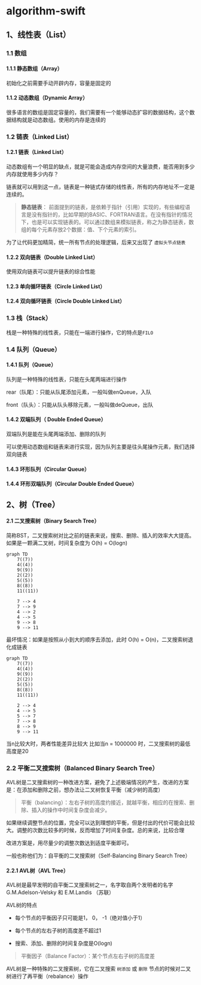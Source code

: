 # algorithm-swift



## 1、线性表（List）


### 1.1 数组

#### 1.1.1 静态数组（Array）

初始化之前需要手动开辟内存，容量是固定的

#### 1.1.2 动态数组（Dynamic Array）

很多语言的数组是固定容量的，我们需要有一个能够动态扩容的数据结构，这个数据结构就是动态数组。使用的内存是连续的

### 1.2 链表（Linked List）

#### 1.2.1 链表（Linked List）

动态数组有一个明显的缺点，就是可能会造成内存空间的大量浪费，能否用到多少内存就使用多少内存？

链表就可以用到这一点，链表是一种链式存储的线性表，所有的内存地址不一定是连续的。

> **静态链表**： 前面提到的链表，是依赖于指针（引用）实现的，有些编程语言是没有指针的，比如早期的BASIC、FORTRAN语言。在没有指针的情况下，也是可以实现链表的。可以通过数组来模拟链表，称之为静态链表，数组的每个元素存放2个数据：值、下个元素的索引。

为了让代码更加精简，统一所有节点的处理逻辑，后来又出现了 `虚拟头节点链表`

#### 1.2.2 双向链表（Double Linked List）

使用双向链表可以提升链表的综合性能


#### 1.2.3 单向循环链表（Circle Linked List）



#### 1.2.4 双向循环链表（Circle Double Linked List）


### 1.3 栈（Stack）

栈是一种特殊的线性表，只能在一端进行操作，它的特点是`FILO`

### 1.4 队列（Queue）

#### 1.4.1 队列（Queue）

 队列是一种特殊的线性表，只能在头尾两端进行操作

 rear（队尾）：只能从队尾添加元素，一般叫做enQueue，入队

 front（队头）：只能从队头移除元素，一般叫做deQueue，出队

#### 1.4.2 双端队列（ Double Ended Queue）

双端队列是能在头尾两端添加、删除的队列

可以使用动态数组和链表来进行实现，因为队列主要是往头尾操作元素，我们选择双向链表

#### 1.4.3 环形队列（Circular Queue）

#### 1.4.4 环形双端队列（Circular Double Ended Queue）


## 2、树（Tree）

#### 2.1 二叉搜索树（Binary Search Tree）

简称BST，二叉搜索树对比之前的链表来说，搜索、删除、插入的效率大大提高。如果是一颗满二叉树，时间复杂度为 O(h) = O(logn)

```mermaid
graph TD
    7((7))
    4((4))
    9((9))
    2((2))
    5((5))
    8((8))
    11((11))
    
    7 --> 4
    7 --> 9
    4 --> 2
    4 --> 5
    9 --> 8
    9 --> 11
```

最坏情况：如果是按照从小到大的顺序去添加，此时 O(h) = O(n)，二叉搜索树退化成链表
```mermaid
graph TD
    7((7))
    4((4))
    9((9))
    2((2))
    5((5))
    8((8))
    11((11))
    
    2 --> 4
    4 --> 5
    5 --> 7
    7 --> 8
    8 --> 9
    9 --> 11
```

当n比较大时，两者性能差异比较大
比如当n = 1000000 时，二叉搜索树的最低高度是20



### 2.2 平衡二叉搜索树（Balanced Binary Search Tree）

AVL树是二叉搜索树的一种改进方案，避免了上述极端情况的产生，改进的方案是：在添加和删除之前，想办法让二叉树恢复平衡（减少树的高度）

> 平衡（balancing）：左右子树的高度约接近，就越平衡，相应的在搜索、删除、插入的操作中时间复杂度会减少。

如果继续调整节点的位置，完全可以达到理想的平衡，但是付出的代价可能会比较大。调整的次数比较多的时候，反而增加了时间复杂度。总的来说，比较合理

改进方案是，用尽量少的调整次数达到适度平衡即可。

一般也称他们为：自平衡的二叉搜索树（Self-Balancing Binary Search Tree）

#### 2.2.1 AVL树（AVL Tree）

AVL树是最早发明的自平衡二叉搜索树之一，名字取自两个发明者的名字G.M.Adelson-Velsky 和 E.M.Landis （苏联）

AVL树的特点

- 每个节点的平衡因子只可能是1， 0， -1（绝对值小于1）

- 每个节点的左右子树的高度差不超过1

- 搜索、添加、删除的时间复杂度是O(logn)

> 平衡因子（Balance Factor）：某个节点左右子树的高度差

AVL树是一种特殊的二叉搜索树，它在二叉搜索 `树添加` 或 `删除` 节点的时候对二叉树进行了再平衡（rebalance）操作
